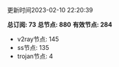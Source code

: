 更新时间2023-02-10 22:20:39

**总订阅: 73**
**总节点: 880**
**有效节点: 284**
- v2ray节点: 145
- ss节点: 135
- trojan节点: 4
